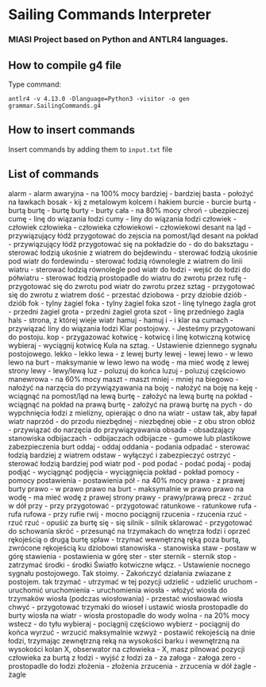 # Sailing Commands Interpreter
### MIASI Project based on Python and ANTLR4 languages.


## How to compile g4 file
Type command:

`antlr4 -v 4.13.0 -Dlanguage=Python3 -visitor -o gen grammar.SailingCommands.g4` 


## How to insert commands
Insert commands  by adding them to `input.txt` file

## List of commands
alarm - alarm
awaryjna - na 100% mocy
bardziej - bardziej
basta - położyć na ławkach
bosak - kij z metalowym kolcem i hakiem
burcie - burcie
burtą - burtą
burtę - burtę
burty - burty
cała - na 80% mocy
chroń - ubezpieczej
cumę - linę do wiązania łodzi
cumy - liny do wiązania łodzi
człowiek - człowiek
człowieka - człowieka
człowiekowi - człowiekowi
desant na ląd - przywiązujący łódź przygotować do zejscia na pomost/ląd
desant na pokład - przywiązujący łódź przygotować się na pokładzie
do - do
do baksztagu - sterować łodzią ukośnie z wiatrem
do bejdewindu - sterować łodzią ukośnie pod wiatr
do fordewindu - sterować łodzią równolegle z wiatrem
do linii wiatru - sterować łodzią równolegle pod wiatr
do łodzi - wejść do łodzi
do półwiatru - sterować łodzią prostopadle do wiatru
do zwrotu przez rufę - przygotować się do zwrotu pod wiatr
do zwrotu przez sztag - przygotować się do zwrotu z wiatrem
dość - przestać
dziobowa - przy dziobie
dziób - dziób
fok - tylny żagiel
foka - tylny żagiel
foka szot - linę tylnego żagla
grot - przedni żagiel
grota - przedni żagiel
grota szot - linę przedniego żagla
hals - strona, z której wieje wiatr
hamuj - hamuj
i - i
klar na cumach - przywiązać liny do wiązania łodzi
Klar postojowy. - Jesteśmy przygotowani do postoju.
kop - przygazować
kotwicę - kotwicę i linę kotwiczną
kotwicę wybieraj - wyciągnij kotwicę
Kula na sztag. - Ustawienie dziennego sygnału postojowego.
lekko - lekko
lewa - z lewej burty
lewej - lewej
lewo - w lewo
lewo na burt - maksymanie w lewo
lewo na wodę - ma mieć wodę z lewej strony
lewy - lewy/lewą
luz - poluzuj do końca
luzuj - poluzuj częściowo
manewrowa - na 60% mocy
maszt - maszt
mniej - mniej
na biegowo - nałożyć na narzęcia do przywiązyawania
na boję - nałożyć na boję
na keję - wciągnąć na pomost/ląd
na lewą burtę - założyć na lewą burtę
na pokład - wciągnąć na pokład
na prawą burtę - założyć na prawą burtę
na pych - do wypchnięcia łodzi z mielizny, opierając o dno
na wiatr - ustaw tak, aby łapał wiatr
naprzód - do przodu
niezbędnej - niezbędnej
obie - z obu stron
obłóż - przywiązać do narzęcia do przywiązyawania
obsada - obsadzający stanowiska
odbijaczach - odbijaczach
odbijacze - gumowe lub plastikowe zabezpieczenia burt
oddaj - oddaj
oddania - podania
odpadać - sterować łodzią bardziej z wiatrem
odstaw - wyłączyć i zabezpieczyć
ostrzyć - sterować łodzią bardziej pod wiatr
pod - pod
podać - podać
podaj - podaj
podjąć - wyciągnąć
podjęcia - wyciągnięcia
pokład - pokład
pomocy - pomocy
postawienia - postawienia
pół - na 40% mocy
prawa - z prawej burty
prawo - w prawo
prawo na burt - maksymalnie w prawo
prawo na wodę - ma mieć wodę z prawej strony
prawy - prawy/prawą
precz - zrzuć w dół
przy - przy
przygotować - przygotować
ratunkowe - ratunkowe
rufa - rufa
rufowa - przy rufie
rwij - mocno pociągnij
rzucenia - rzucenia
rzuć - rzuć
rzuć - opuśić za burtę
się - się
silnik - silnik
sklarować - przygotować do schowania
skróć - przesunąć na trzymakach do wnętrza łodzi i oprzeć rękojeścią o drugą burtę
spław - trzymać wewnętrzną ręką poza burtą, zwrócone rękojeścią ku dziobowi
stanowiska - stanowiska
staw - postaw w górę
stawienia - postawienia w górę
ster - ster
sternik - sternik
stop - zatrzymać
środki - środki
Światło kotwiczne włącz. - Ustawienie nocnego sygnału postojowego.
Tak stoimy. - Zakończyć działania zwiazane z postojem.
tak trzymać - utrzymać w tej pozycji
udzielić - udzielić
uruchom - uruchomić
uruchomienia - uruchomienia
wiosła - włożyć wiosła do trzymaków
wiosła (podczas wiosłowania) - przestać wiosłaować
wiosła chwyć - przygotować trzymaki do wioseł i ustawić wiosła prostopadle do burty
wiosła na wiatr - wiosła prostopadle do wody
wolna - na 20% mocy
wstecz - do tyłu
wybieraj - pociągnij częściowo
wybierz - pociągnij do końca
wyrzuć - wrzucić maksymalnie
wzwyż - postawić rekojeścią na dnie łodzi, trzymając zewnętrzną reką na wysokości barku i wewnętrzną na wysokości kolan
X, obserwator na człowieka - X, masz pilnować pozycji człowieka za burtą
z łodzi - wyjść z łodzi
za - za
załoga - załoga
zero - prostopadle do łodzi
złożenia - złożenia
zrzucenia - zrzucenia w dół
żagle - żagle
